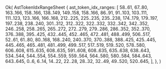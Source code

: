 Ok(
    AstTokenIdxRangeSheet {
        ast_token_idx_ranges: [
            58..61,
            67..80,
            163..166,
            158..166,
            138..149,
            149..158,
            158..166,
            86..91,
            91..103,
            103..111,
            111..123,
            123..166,
            166..168,
            212..225,
            225..235,
            235..238,
            174..179,
            179..197,
            197..238,
            238..240,
            301..312,
            312..322,
            322..332,
            332..342,
            342..352,
            246..258,
            258..265,
            265..272,
            272..279,
            279..286,
            286..352,
            352..370,
            376..388,
            395..425,
            432..445,
            452..465,
            472..481,
            488..499,
            506..517,
            52..61,
            61..80,
            80..168,
            168..240,
            240..370,
            370..388,
            388..425,
            425..445,
            445..465,
            465..481,
            481..499,
            499..517,
            517..519,
            519..520,
            578..580,
            606..608,
            615..635,
            608..635,
            591..608,
            608..635,
            635..638,
            638..643,
            534..544,
            544..554,
            554..559,
            559..564,
            564..580,
            580..584,
            584..643,
            643..645,
            0..6,
            6..14,
            14..22,
            22..28,
            28..32,
            32..49,
            49..520,
            520..645,
        ],
    },
)